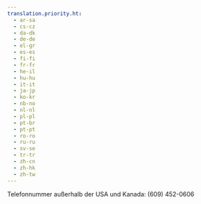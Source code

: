 ```yaml
---
translation.priority.ht: 
  - ar-sa
  - cs-cz
  - da-dk
  - de-de
  - el-gr
  - es-es
  - fi-fi
  - fr-fr
  - he-il
  - hu-hu
  - it-it
  - ja-jp
  - ko-kr
  - nb-no
  - nl-nl
  - pl-pl
  - pt-br
  - pt-pt
  - ro-ro
  - ru-ru
  - sv-se
  - tr-tr
  - zh-cn
  - zh-hk
  - zh-tw
---
```

Telefonnummer außerhalb der USA und Kanada: (609) 452-0606